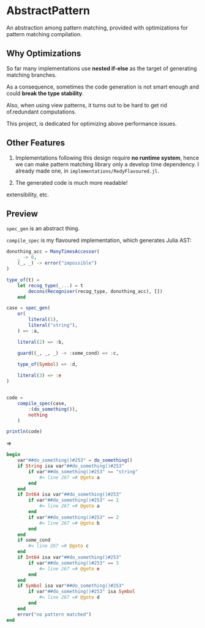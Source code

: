 # AbstractPattern

An abstraction among pattern matching, provided with optimizations for pattern matching compilation.

## Why Optimizations

So far many implementations use **nested if-else** as the target of generating matching branches.

As a consequence, sometimes the code generation is not smart enough and could **break the type stability**.

Also, when using view patterns, it turns out to be hard to get rid of.redundant computations.

This project, is dedicated for optimizing above performance issues.


## Other Features

1. Implementations following this design require **no runtime system**, hence we can make pattern matching library only a develop time dependency. I already made one, in `implementations/RedyFlavoured.jl`.

2. The generated code is much more readable!


extensibility, etc.

## Preview

`spec_gen` is an abstract thing.

`compile_spec` is my flavoured implementation, which generates Julia AST:

```julia
donothing_acc = ManyTimesAccessor(
    _ -> 0,
    (_, _) -> error("impossible")
)

type_of(t) =
    let recog_type(_...) = t
        decons(Recogniser(recog_type, donothing_acc), [])
    end

case = spec_gen(
    or(
        literal(1),
        literal("string"),
    ) => :a,

    literal(2) => :b,

    guard((_, _, _) -> :some_cond) => :c,
    
    type_of(Symbol) => :d,

    literal(3) => :e
)


code =
    compile_spec(case,
        :(do_something()),
        nothing
    )

println(code)
```
=>

```julia
begin
    var"##do_something()#253" = do_something()
    if String isa var"##do_something()#253"
        if var"##do_something()#253" == "string"
            #= line 267 =# @goto a
        end
    end
    if Int64 isa var"##do_something()#253"
        if var"##do_something()#253" == 1
            #= line 267 =# @goto a
        end
        if var"##do_something()#253" == 2
            #= line 267 =# @goto b
        end
    end
    if some_cond
        #= line 267 =# @goto c
    end
    if Int64 isa var"##do_something()#253"
        if var"##do_something()#253" == 3
            #= line 267 =# @goto e
        end
    end
    if Symbol isa var"##do_something()#253"
        if var"##do_something()#253" isa Symbol
            #= line 267 =# @goto d
        end
    end
    error("no pattern matched")
end
```
